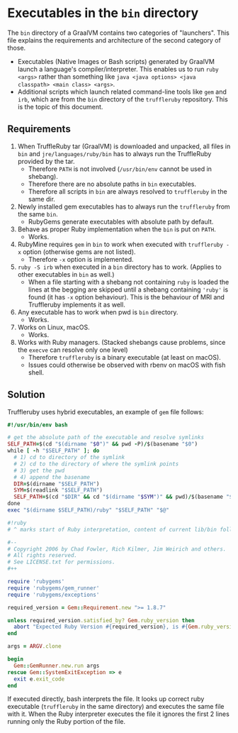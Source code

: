 # Executables in the `bin` directory 

The `bin` directory of a GraalVM contains two categories of "launchers".
This file explains the requirements and architecture of the second category of those.

* Executables (Native Images or Bash scripts) generated by GraalVM launch a language's compiler/interpreter. This enables us to run `ruby
  <args>` rather than something like `java <java options> <java classpath> <main class> <args>`.
* Additional scripts which launch related command-line tools like `gem` and `irb`,
  which are from the `bin` directory of the `truffleruby` repository. This is the topic of this document.

## Requirements

1.  When TruffleRuby tar (GraalVM) is downloaded and unpacked, all files in `bin` and 
    `jre/languages/ruby/bin` has to always run the TruffleRuby provided by the tar. 
    -   Therefore `PATH` is not involved (`/usr/bin/env` cannot be used in shebang).
    -   Therefore there are no absolute paths in `bin` executables.
    -   Therefore all scripts in `bin` are always resolved to `truffleruby` in the same dir.
2.  Newly installed gem executables has to always run the `truffleruby` from the same `bin`. 
    -   RubyGems generate executables with absolute path by default.
3.  Behave as proper Ruby implementation when the `bin` is put on `PATH`.
    -   Works.
4.  RubyMine requires `gem` in `bin` to work when executed with `truffleruby -x` option 
    (otherwise gems are not listed).
    -   Therefore `-x` option is implemented.
5.  `ruby -S irb` when executed in a `bin` directory has to work. (Applies to other 
    executables in `bin` as well.)
    -   When a file starting with a shebang not containing `ruby` is loaded the lines at 
        the begging are skipped until a shebang containing `'ruby'` is found (it has `-x` 
        option behaviour). This is the behaviour of MRI and Truffleruby implements it as well.
6.  Any executable has to work when pwd is `bin` directory.
    -   Works.
7.  Works on Linux, macOS.
    -   Works.
8.  Works with Ruby managers. (Stacked shebangs cause problems, since the `execve` can 
    resolve only one level)
    -   Therefore `truffleruby` is a binary executable (at least on macOS).
    -   Issues could otherwise be observed with rbenv on macOS with fish shell.

## Solution

Truffleruby uses hybrid executables, an example of `gem` file follows:

```ruby
#!/usr/bin/env bash

# get the absolute path of the executable and resolve symlinks
SELF_PATH=$(cd "$(dirname "$0")" && pwd -P)/$(basename "$0")
while [ -h "$SELF_PATH" ]; do
  # 1) cd to directory of the symlink
  # 2) cd to the directory of where the symlink points
  # 3) get the pwd
  # 4) append the basename
  DIR=$(dirname "$SELF_PATH")
  SYM=$(readlink "$SELF_PATH")
  SELF_PATH=$(cd "$DIR" && cd "$(dirname "$SYM")" && pwd)/$(basename "$SYM")
done
exec "$(dirname $SELF_PATH)/ruby" "$SELF_PATH" "$@"

#!ruby
# ^ marks start of Ruby interpretation, content of current lib/bin follows   

#--
# Copyright 2006 by Chad Fowler, Rich Kilmer, Jim Weirich and others.
# All rights reserved.
# See LICENSE.txt for permissions.
#++

require 'rubygems'
require 'rubygems/gem_runner'
require 'rubygems/exceptions'

required_version = Gem::Requirement.new ">= 1.8.7"

unless required_version.satisfied_by? Gem.ruby_version then
  abort "Expected Ruby Version #{required_version}, is #{Gem.ruby_version}"
end

args = ARGV.clone

begin
  Gem::GemRunner.new.run args
rescue Gem::SystemExitException => e
  exit e.exit_code
end
```

If executed directly, bash interprets the file. It looks up correct ruby
executable  (`truffleruby` in the same directory) and executes the same file
with it. When the Ruby interpreter executes the file it ignores the first 2 lines
running only the Ruby portion of the file.
